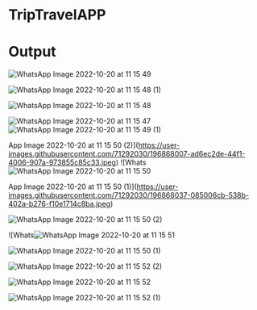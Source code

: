 # TripTravelAPP

# Output

![WhatsApp Image 2022-10-20 at 11 15 49](https://user-images.githubusercontent.com/71292030/196867526-2b9c7c97-7f6c-4be2-a159-08313ecd97b7.jpeg)

![WhatsApp Image 2022-10-20 at 11 15 48 (1)](https://user-images.githubusercontent.com/71292030/196867702-f03cca1a-3c64-4460-b4ca-c375dcb19831.jpeg)

![WhatsApp Image 2022-10-20 at 11 15 48](https://user-images.githubusercontent.com/71292030/196867764-9814310a-6f02-42c9-83a7-05dc53fa6973.jpeg)

![WhatsApp Image 2022-10-20 at 11 15 47](https://user-images.githubusercontent.com/71292030/196867788-70273cb5-2301-46a3-9977-e4337844f6f8.jpeg)
![WhatsApp Image 2022-10-20 at 11 15 49 (1)](https://user-images.githubusercontent.com/71292030/196867819-67a4b80d-83d0-463e-9375-580f96481ae3.jpeg)

App Image 2022-10-20 at 11 15 50 (2)](https://user-images.githubusercontent.com/71292030/196868007-ad6ec2de-44f1-4006-907a-973855c85c33.jpeg)
![Whats![WhatsApp Image 2022-10-20 at 11 15 50](https://user-images.githubusercontent.com/71292030/196868061-997d3717-48f5-42e9-924f-50f71bbf47c7.jpeg)


App Image 2022-10-20 at 11 15 50 (1)](https://user-images.githubusercontent.com/71292030/196868037-085006cb-538b-402a-b276-f10e1714c8ba.jpeg)

![WhatsApp Image 2022-10-20 at 11 15 50 (2)](https://user-images.githubusercontent.com/71292030/196868301-b7a1c2dd-3c28-4a86-b173-926be18f8d52.jpeg)

![Whats![WhatsApp Image 2022-10-20 at 11 15 51](https://user-images.githubusercontent.com/71292030/196868194-d6d6639c-9b94-4c69-bf5f-d0987c9cdbc1.jpeg)

![WhatsApp Image 2022-10-20 at 11 15 50 (1)](https://user-images.githubusercontent.com/71292030/196868402-fafa248d-b96c-4ccd-bdc1-0bf85a29d8cd.jpeg)

![WhatsApp Image 2022-10-20 at 11 15 52 (2)](https://user-images.githubusercontent.com/71292030/196868435-c53f4738-b296-4691-9633-9980bf0ffd8a.jpeg)

![WhatsApp Image 2022-10-20 at 11 15 52](https://user-images.githubusercontent.com/71292030/196868509-8ac74442-f21e-45ad-89aa-e0c947632fc6.jpeg)

![WhatsApp Image 2022-10-20 at 11 15 52 (1)](https://user-images.githubusercontent.com/71292030/196868453-e18155ed-5403-4f76-ab5d-8a211d39a4f3.jpeg)
